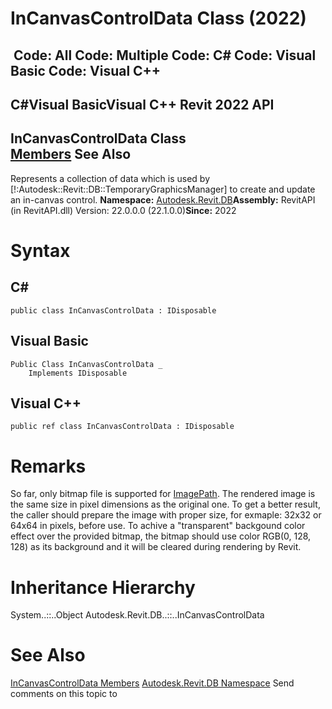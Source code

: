 # InCanvasControlData Class (2022)

﻿
 Code: All Code: Multiple Code: C# Code: Visual Basic Code: Visual C++   
---  
C#Visual BasicVisual C++
Revit 2022 API  
---  
InCanvasControlData Class  
[Members](6f3210a6-153b-b437-e88e-4dbffec9db6e.md "InCanvasControlData Members") See Also  
---  
Represents a collection of data which is used by [!:Autodesk::Revit::DB::TemporaryGraphicsManager] to create and update an in-canvas control. 
**Namespace:** [Autodesk.Revit.DB](87546ba7-461b-c646-cbb1-2cb8f5bff8b2.md "Autodesk.Revit.DB Namespace")**Assembly:** RevitAPI (in RevitAPI.dll) Version: 22.0.0.0 (22.1.0.0)**Since:** 2022 
# Syntax
C#  
---  
```text
public class InCanvasControlData : IDisposable
```
  
Visual Basic  
---  
```text
Public Class InCanvasControlData _
	Implements IDisposable
```
  
Visual C++  
---  
```text
public ref class InCanvasControlData : IDisposable
```
  
# Remarks
So far, only bitmap file is supported for [ImagePath](35ae5240-5ed5-909b-9e89-3bd17eff90fd.md "ImagePath Property"). The rendered image is the same size in pixel dimensions as the original one. To get a better result, the caller should prepare the image with proper size, for exmaple: 32x32 or 64x64 in pixels, before use. To achive a "transparent" backgound color effect over the provided bitmap, the bitmap should use color RGB(0, 128, 128) as its background and it will be cleared during rendering by Revit. 
# Inheritance Hierarchy
System..::..Object Autodesk.Revit.DB..::..InCanvasControlData
# See Also
[InCanvasControlData Members](6f3210a6-153b-b437-e88e-4dbffec9db6e.md "InCanvasControlData Members")
[Autodesk.Revit.DB Namespace](87546ba7-461b-c646-cbb1-2cb8f5bff8b2.md "Autodesk.Revit.DB Namespace")
Send comments on this topic to 